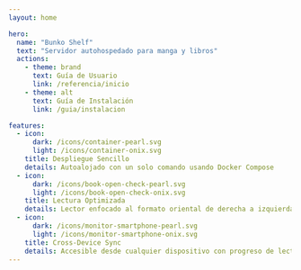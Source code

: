 ```yaml
---
layout: home

hero:
  name: "Bunko Shelf"
  text: "Servidor autohospedado para manga y libros"
  actions:
    - theme: brand
      text: Guía de Usuario
      link: /referencia/inicio
    - theme: alt
      text: Guía de Instalación
      link: /guia/instalacion

features:
  - icon:
      dark: /icons/container-pearl.svg
      light: /icons/container-onix.svg
    title: Despliegue Sencillo
    details: Autoalojado con un solo comando usando Docker Compose
  - icon:
      dark: /icons/book-open-check-pearl.svg
      light: /icons/book-open-check-onix.svg
    title: Lectura Optimizada
    details: Lector enfocado al formato oriental de derecha a izquierda, ideal para manga
  - icon:
      dark: /icons/monitor-smartphone-pearl.svg
      light: /icons/monitor-smartphone-onix.svg
    title: Cross-Device Sync
    details: Accesible desde cualquier dispositivo con progreso de lectura
---
```

